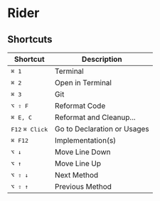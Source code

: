 # Rider

## Shortcuts

| Shortcut                          | Description                 |
| --------------------------------- | --------------------------- |
| <kbd>⌘ 1 </kbd>                   | Terminal                    |
| <kbd>⌘ 2 </kbd>                   | Open in Terminal            |
| <kbd>⌘ 3 </kbd>                   | Git                         |
| <kbd>⌥ ⇧ F </kbd>                 | Reformat Code               |
| <kbd>⌘ E, C </kbd>                | Reformat and Cleanup...     |
| <kbd>F12</kbd> <kbd>⌘ Click</kbd> | Go to Declaration or Usages |
| <kbd>⌘ F12</kbd>                  | Implementation(s)           |
| <kbd>⌥ ↓</kbd>                    | Move Line Down              |
| <kbd>⌥ ↑</kbd>                    | Move Line Up                |
| <kbd>⌥ ⇧ ↓</kbd>                  | Next Method                 |
| <kbd>⌥ ⇧ ↑</kbd>                  | Previous Method             |
